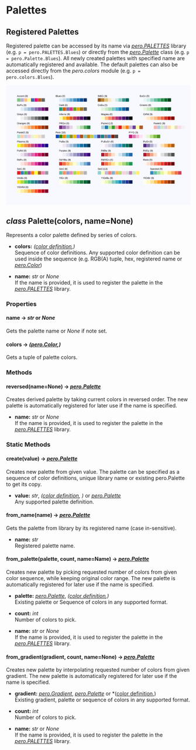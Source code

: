 # Palettes


## Registered Palettes

Registered palette can be accessed by its name via *[pero.PALETTES](palette.md)* library (e.g. `p =
pero.PALETTES.Blues`) or directly from the *[pero.Palette](palette.md)* class (e.g. `p = pero.Palette.Blues`). All newly created
palettes with specified name are automatically registered and available. The default palettes can also be accessed
directly from the *pero.colors* module (e.g. `p = pero.colors.Blues`).

![Registered palettes](images/palettes.svg)


## *class* Palette(colors, name=None)

Represents a color palette defined by series of colors.

- **colors:** *([color definition](color.md),)*  
  Sequence of color definitions. Any supported color definition can be used inside the sequence (e.g. RGB(A) tuple, hex,
  registered name or *[pero.Color](color.md)*)

- **name:** *str* or *None*  
  If the name is provided, it is used to register the palette in the *[pero.PALETTES](palette.md)* library.


### Properties


#### name -> *str* or *None*
Gets the palette name or *None* if note set.

#### colors -> *([pero.Color](color.md),)*
Gets a tuple of palette colors.


### Methods


#### reversed(name=None) -> *[pero.Palette](palette.md)*
Creates derived palette by taking current colors in reversed order. The new palette is automatically registered for
later use if the name is specified.

- **name:** *str* or *None*  
  If the name is provided, it is used to register the palette in the *[pero.PALETTES](palette.md)* library.


### Static Methods


#### create(value) -> *[pero.Palette](palette.md)*
Creates new palette from given value. The palette can be specified as a sequence of color definitions, unique library
name or existing pero.Palette to get its copy.

- **value:** *str*, *([color definition](color.md), )* or *[pero.Palette](palette.md)*  
  Any supported palette definition.


#### from_name(name) -> *[pero.Palette](palette.md)*
Gets the palette from library by its registered name (case in-sensitive).

- **name:** *str*  
  Registered palette name.


#### from_palette(palette, count, name=Name) -> *[pero.Palette](palette.md)*
Creates new palette by picking requested number of colors from given color sequence, while keeping original color range.
The new palette is automatically registered for later use if the name is specified.

- **palette:** *[pero.Palette](palette.md)*, *([color definition](color.md),)*  
  Existing palette or Sequence of colors in any supported format.

- **count:** *int*  
  Number of colors to pick.

- **name:** *str* or *None*  
  If the name is provided, it is used to register the palette in the *[pero.PALETTES](palette.md)* library.


#### from_gradient(gradient, count, name=None) -> *[pero.Palette](palette.md)*
Creates new palette by interpolating requested number of colors from given gradient. The new palette is automatically
registered for later use if the name is specified.

- **gradient:** *[pero.Gradient](gradient.md)*, *[pero.Palette](palette.md)* or *([color definition](color.md),)  
  Existing gradient, palette or sequence of colors in any supported format.

- **count:** *int*  
  Number of colors to pick.

- **name:** *str* or *None*  
  If the name is provided, it is used to register the palette in the *[pero.PALETTES](palette.md)* library.
